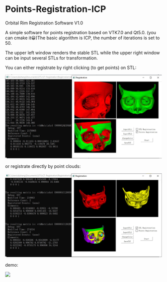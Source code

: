 # Points-Registration-ICP

Orbital Rim Registration Software V1.0

A simple software for points registration based on VTK7.0 and Qt5.0. (you can cmake it😀)The basic algorithm is ICP, the number of iterations is set to 50. 

The upper left window renders the stable STL while the upper right window can be input several STLs for transformation.

You can either registrate by right clicking (to get points) on STL:

![](https://github.com/dzzhang96/Points-Registration-ICP/blob/master/registration-points.jpg)

or registrate directly by point clouds:

![]( https://github.com/dzzhang96/Points-Registration-ICP/blob/master/registration-stl.jpg)

demo:

![]( https://github.com/dzzhang96/Points-Registration-ICP/blob/master/registration.gif)


